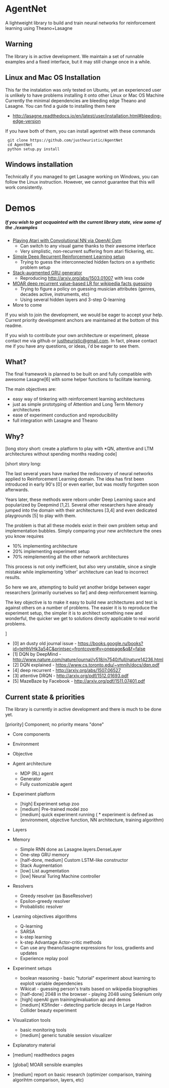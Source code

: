 # AgentNet
A lightweight library to build and train neural networks for reinforcement learning using Theano+Lasagne

## Warning
The library is in active development. We maintain a set of runnable examples and a fixed interface, but it may still change once in a while.

## Linux and Mac OS Installation
This far the instalation was only tested on Ubuntu, yet an experienced user is unlikely to have problems installing it onto other Linux or Mac OS Machine
Currently the minimal dependencies are bleeding edge Theano and Lasagne.
You can find a guide to installing them here 
* http://lasagne.readthedocs.io/en/latest/user/installation.html#bleeding-edge-version

If you have both of them, you can install agentnet with these commands
```
 git clone https://github.com/justheuristic/AgentNet
 cd AgentNet
 python setup.py install
``` 

## Windows installation
Technically if you managed to get Lasagne working on Windows, you can follow the Linux instruction.
However, we cannot guarantee that this will work consistently.


# Demos
##### If you wish to get acquainted with the current library state, view some of the ./examples
* [Playing Atari with Convolutional NN via OpenAI Gym](https://github.com/yandexdataschool/AgentNet/blob/master/examples/Playing%20Atari%20with%20Deep%20Reinforcement%20Learning%20%28OpenAI%20Gym%29.ipynb)
  * Can switch to any visual game thanks to their awesome interface
  * Very simplistic, non-recurrent suffering from atari flickering, etc.
* [Simple Deep Recurrent Reinforcement Learning setup](https://github.com/yandexdataschool/AgentNet/blob/master/examples/Basic%20tutorial%20on%20Boolearn%20Reasoning%20problem.ipynb)
  * Trying to guess the interconnected hidden factors on a synthetic problem setup
* [Stack-augmented GRU generator](https://github.com/yandexdataschool/AgentNet/blob/master/examples/Stack%20RNN%20for%20formal%20sequence%20modelling.ipynb)
  * Reproducing http://arxiv.org/abs/1503.01007 with less code
* [MOAR deep recurrent value-based LR for wikipedia facts guessing](https://github.com/yandexdataschool/AgentNet/blob/master/examples/Advanced%20MDP%20tools%20and%20wikicat.ipynb)
  * Trying to figure a policy on guessing musician attributes (genres, decades active, instruments, etc)
  * Using several hidden layers and 3-step Q-learning
* More to come

If you wish to join the development, we would be eager to accept your help. Current priority development anchors are maintained at the bottom of this readme. 

If you wish to contribute your own architecture or experiment, please contact me via github or justheuristic@gmail.com. In fact, please contact me if you have any questions, or ideas, i'd be eager to see them.

## What?

The final framework is planned to be built on and fully compatible with awesome Lasagne[6] with some helper functions to facilitate learning.

The main objectives are:
* easy way of tinkering with reinforcement learning architectures
* just as simple prototyping of Attention and Long Term Memory architectures
* ease of experiment conduction and reproducibility
* full integration with Lasagne and Theano



## Why?

[long story short: create a platform to play with *QN, attentive and LTM architectures without spending months reading code]

[short story long:

The last several years have marked the rediscovery of neural networks applied to Reinforcement Learning domain. The idea has first been introduced in early 90's [0] or even earlier, but was mostly forgotten soon afterwards. 

Years later, these methods were reborn under Deep Learning sauce and popularized by Deepmind [1,2]. Several other researchers have already jumped into the domain with their architectures [3,4] and even dedicated playgrounds [5] to play with them.

The problem is that all these models exist in their own problem setup and implementation bubbles. Simply comparing your new architecture the ones you know requires 
* 10% implementing architecture
* 20% implementing experiment setup
* 70% reimplementing all the other network architectures

This process is not only inefficient, but also very unstable, since a single mistake while implementing 'other' architecture can lead to incorrect results.

So here we are, attempting to build yet another bridge between eager researchers [primarily ourselves so far] and deep reinforcement learning. 

The key objective is to make it easy to build new architectures and test is against others on a number of problems. The easier it is to reproduce the experiment setup, the simpler it is to architect something new and wonderful, the quicker we get to solutions directly applicable to real world problems.

]

* [0] an dusty old journal issue - https://books.google.ru/books?id=teHhVHk3a54C&printsec=frontcover#v=onepage&q&f=false
* [1] DQN by DeepMind - http://www.nature.com/nature/journal/v518/n7540/full/nature14236.html 
* [2] DQN explained - https://www.cs.toronto.edu/~vmnih/docs/dqn.pdf
* [4] deep recurrent  - http://arxiv.org/abs/1507.06527
* [3] attentive DRQN - http://arxiv.org/pdf/1512.01693.pdf
* [5] MazeBaze by Facebook - http://arxiv.org/pdf/1511.07401.pdf



## Current state & priorities
The library is currently in active development and there is much to be done yet.

[priority] Component; no priority means "done"

* Core components
 * Environment
 * Objective
 * Agent architecture
   * MDP (RL) agent
   * Generator
   * Fully customizable agent
 * Experiment platform
   * [high] Experiment setup zoo
   * [medium] Pre-trained model zoo
   * [medium] quick experiment running (
         * experiment is defined as (environment, objective function, NN architecture, training algorithm)

* Layers 
 * Memory 
    * Simple RNN done as Lasagne.layers.DenseLayer
    * One-step GRU memory 
    * [half-done, medium] Custom LSTM-like constructor
    * Stack Augmentation
    * [low] List augmentation
    * [low] Neural Turing Machine controller
 * Resolvers
    * Greedy resolver (as BaseResolver) 
    * Epsilon-greedy resolver
    * Probablistic resolver

* Learning objectives algorithms
  * Q-learning
  * SARSA
  * k-step learning
  * k-step Advantage Actor-critic methods
  * Can use any theano/lasagne expressions for loss, gradients and updates
  * Experience replay pool

* Experiment setups
  * boolean reasoning - basic "tutorial" experiment about learning to exploit variable dependencies
  * Wikicat - guessing person's traits based on wikipedia biographies
  * [half-done] 2048 in the browser - playing 2048 using Selenium only
  * [high] openAI gym training/evaluation api and demos
  * [medium] KSfinder - detecting particle decays in Large Hadron Collider beauty experiment 

* Visualization tools
  * basic monitoring tools 
  * [medium] generic tunable session visualizer

* Explanatory material
 * [medium] readthedocs pages
 * [global] MOAR sensible examples
 * [medium] report on basic research (optimizer comparison, training algorihtm comparison, layers, etc)
